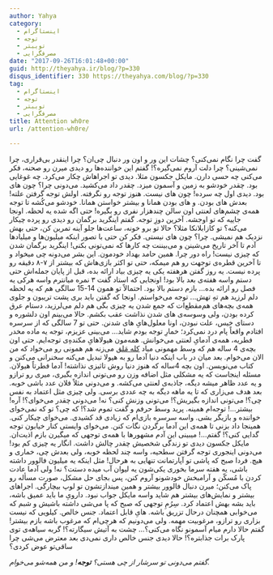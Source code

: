 ```yaml
---
author: Yahya
category:
  - اینستاگرام
  - توجه
  - توییتر
  - مصرفگرایی
date: "2017-09-26T16:01:48+00:00"
guid: http://theyahya.ir/blog/?p=330
disqus_identifier: 330 https://theyahya.com/blog/?p=330
tag:
  - اینستاگرام
  - توجه
  - توییتر
  - مصرفگرایی
title: Attention wh0re
url: /attention-wh0re/

---
```

گفت چرا نگام نمی‌کنی؟ چشات این ور و اون ور دنبال چی‌ان؟ چرا اینقدر بی‌قراری، چرا نمی‌شینی؟ چرا دلت آروم نمی‌گیره؟!
گفتم این خواننده‌ها رو دیدی میرن رو صحنه، فکر می‌کنی چه حسی دارن. مایکل جکسون مثلا. دیدی تو اجراهاش چکار می‌کرد. چه غوغایی بود. چقدر خودشو به زمین و آسمون میزد. چقدر داد می‌کشید. می‌دونی چرا؟ چون های بود. دیدی اول چه سرده!‌ چون های نیست. هنوز توجه رو نگرفته. اولش توجه گرفتن علته! بعدش های بودن. و های بودن همانا و بیشتر خواستن همانا. خودشو می‌کُشه تا توجه همه‌ی چشم‌های لعنتی اون سالن چندهزار نفری رو بگیره! حتی اگه شده یه لحظه. اونجا جاییه که تو اوجشه. آخرین دوزِ‌ توجه.
گفتم اینگرید برگمان رو دیدی رو پرده چیکار می‌کنه؟ تو کازابلانکا مثلا؟ حالا تو برو خونه، ساعت‌ها جلو آینه تمرین کن، حتی بهش نزدیک هم نمیشی. چرا؟ چون های نیستی. فکر کن حتی با تصور اینکه میلیون‌ها و میلیادها آدم تا آخر تاریخ می‌شینن و می‌بیننت چه کارها که نمی‌تونی بکنی! اینگرید برگمان شدن که چیزی نیست! راه دور چرا. همین حامد بهداد خودمون. این بشر می‌دونه چی میخواد و تا آخرین قطره‌ی توجهت رو هم میمکه، حتی تو اکثر بازی‌هاش که بیشتر از ۷-۸ دقیقه رو پرده نیست.
یه روز گفتن هرهفته یکی یه چیزی بیاد ارائه بده، قبل از پایان جمله‌اش حتی دستم واسه هفته‌ی بعد بالا بود!‌ اونجایی که استاد گفت ۳ نمره میانترم واسه هرکی یه فصل رو ارائه بده... بازم دستم بالا بود. احتمالاً تو همون 14-15 سالگی هم که یه لحظه دلم لرزید هم تهِ تهش... توجه می‌خواستم. اونجا که گفتن باید بری پشت تریبون و جلوی همه‌ی بچه‌های هم‌مقطع‌ات که جمع شدن یه چیزی بگی هم دلم می‌لرزید، دستام عرق کرده‌ بودن، ولی وسوسه‌ی های شدن نذاشت عقب بکشم. حالا می‌بینم اون دلشوره و دستای خیس، علت نبودن، اونا معلول‌هایِ های شدنن. حتی تو 7 سالگی که از سرسره افتادم واقعاً پام درد نمی‌کرد؛ خمارِ توجه بودم شاید…
می‌بینی عزیزم، توجه یه ماده مخدر فطریه، همه‌ی آدمایِ لعنتی می‌خوانش. همه‌مون هیولاهایِ مکنده‌ِی توجه‌ایم. حتی اون بچه‌ی 4 ساله هم که وسط مهمونی میاد [کله مَلق](https://www.vajehyab.com/wiki/%DA%A9%D9%84%D9%87+%D9%85%D9%84%D9%82) می‌زنه هم همونی رو می‌خواد که من الان می‌خوام. بعد میان در باب اینکه دنیا آدما رو به هیولا تبدیل می‌کنه سخنرانی می‌کنن و کتاب می‌نویسن. اون بچه 4ساله که هنوز دنیا روش تاثیزی نذاشته! آدما فطرتاً هیولان.
مسئله اینجاست که یه مشکلی مثل اضافه وزن رو می‌تونی اندازه بگیری، میری رو ترازو و یه عدد ظاهر میشه دیگه، جاذبه‌ی لعنتی می‌کشه. و می‌دونی مثلاً فلان عدد باشی خوبه. بعد هدف می‌زاری که تا یه ماهه دیگه به چه عددی برسی. ولی چیزی مثل اعتماد به نفس چی؟!‌ می‌تونی اندازه بگیریش؟! می‌تونی وزنش کنی؟ نه! می‌دونی چقدر می‌خوای؟! آره! بیشتر…! توجه‌ام همینه.
پرید وسط حرفم و گفت تموم شد؟!‌ که چی؟ تو که نمی‌خوای خواننده و بازیگر بشی. واسه سرسره بازی‌ام که زیادی قد کشیدی. می‌خوای چیکار کنی. همینجا داد بزنی تا همه‌ی این آدما برگردن نگات کنن. می‌خوای وایستی کنار خیابون توجه گدایی کنی؟!
گفتم…! میبینی این آدم مشهور‌ها با همه‌ی توجهی که میگیرن بازم اذیت‌ان. مایکل جکسون دیدی تو زندگی شخصیش چقدر چالش داشت. انگار یه چیزی کم بود! می‌دونی اینجوری توجه گرفتن سطحیه، واسه چند لحظه خوبه،‌ ولی بعدش چی، خماری و هیچ. فردا صبح که پاشی تو آپارتمانت تنهایی به هر‌حال! مثل اینکه یه میلیون فالوور داشته باشی، یه هفته سرما بخوری یکی‌شون یه لیوان آب میده دستت؟ نه! ولی آدما عادت کردن با مُسکّن‌ و آرامبخش خودشونو آروم کنن، پس بجای حل مشکل، صورت مسأله رو پاک می‌کنن؛ میرن دنبال فالوور بیشتر و همین میندازتشون تو لوپ بیچارگی. اجراهای بیشتر و نمایش‌های بیشتر هم شاید واسه مایکل جواب نبود.
دارویِ ما باید عمیق باشه، باید بشه بهش اعتماد کرد. سِرُمِ توجهی که صبح که پا می‌شی داشته باشیش و شبم که می‌خوابی همچنان درحال تزریق باشه. هایِ قابل اعتماد. جنس خالص. کیلویی که نیست بزاری رو ترازو، مرغوبیت مهمه. ولی می‌دونیم که هرچی‌ام که مرغوب باشه بازم بیشتر!
گفتم حالا دارم میام آسمونو نگاه می‌کنی؟… چشت به آتیش سیگارته؟! گربه سیاهه‌ی توی پارک برات جذابتره؟! حالا دیدی جنس خالص داری نمی‌دی بعد معترض می‌شی چرا ساقی‌تو عوض کردی؟

_گفتم می‌دونی تو سرشار از چی هستی؟ **توجه**! و من همه‌شو می‌خوام._
